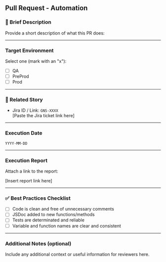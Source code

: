## Pull Request - Automation

### 📝 Brief Description
Provide a short description of what this PR does:

---

### Target Environment
Select one (mark with an "x"):

- [ ] QA  
- [ ] PreProd  
- [ ] Prod  

---

### 📌 Related Story
- Jira ID / Link: `GNS-XXXX`  
  [Paste the Jira ticket link here]

---

### Execution Date
`YYYY-MM-DD`

---

### Execution Report
Attach a link to the report:

[Insert report link here]

---

### ✅ Best Practices Checklist

- [ ] Code is clean and free of unnecessary comments  
- [ ] JSDoc added to new functions/methods  
- [ ] Tests are determinated and reliable  
- [ ] Variable and function names are clear and consistent  

---

### Additional Notes (optional)
Include any additional context or useful information for reviewers here.
